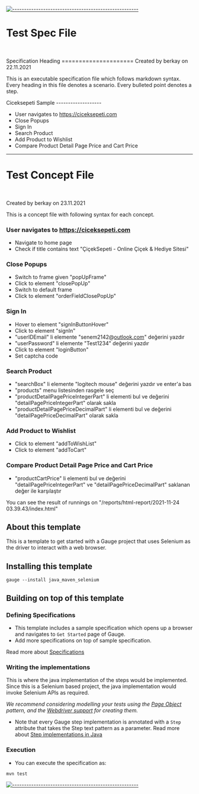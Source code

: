 [![-----------------------------------------------------](
https://raw.githubusercontent.com/andreasbm/readme/master/assets/lines/aqua.png)](https://github.com/berkaypab?tab=repositories)
<br/>

<h1>Test Spec File </h1></br>


<article class='markdown-body'><meta charset="utf-8"><link rel="stylesheet" type="text/css" href="..\style.css"><p>Specification Heading
=====================
Created by berkay on 22.11.2021

This is an executable specification file which follows markdown syntax.
Every heading in this file denotes a scenario. Every bulleted point denotes a step.

Ciceksepeti Sample
-------------------</p>
<ul>
<li>User navigates to <a href="https://ciceksepeti.com" rel="nofollow">https://ciceksepeti.com</a></li>
<li>Close Popups</li>
<li>Sign In</li>
<li>Search Product</li>
<li>Add Product to Wishlist</li>
<li>Compare Product Detail Page Price and Cart Price</li>
</ul>
</article>

<hr>

<h1>Test Concept File </h1></br>

<article class='markdown-body'><meta charset="utf-8"><link rel="stylesheet" type="text/css" href="..\style.css"><p>Created by berkay on 23.11.2021

This is a concept file with following syntax for each concept.</p>
<h3>User navigates to <a href="https://ciceksepeti.com" rel="nofollow">https://ciceksepeti.com</a></h3>
<ul>
<li>Navigate to home page</li>
<li>Check if title contains text &quot;ÇiçekSepeti - Online Çiçek &amp; Hediye Sitesi&quot;</li>
</ul>
<h3>Close Popups</h3>
<ul>
<li>Switch to frame given &quot;popUpFrame&quot;</li>
<li>Click to element &quot;closePopUp&quot;</li>
<li>Switch to default frame</li>
<li>Click to element &quot;orderFieldClosePopUp&quot;</li>
</ul>
<h3>Sign In</h3>
<ul>
<li>Hover to element &quot;signInButtonHover&quot;</li>
<li>Click to element &quot;signIn&quot;</li>
<li>&quot;userIDEmail&quot; li elemente &quot;senem2142@<a href="http://outlook.com" rel="nofollow">outlook.com</a>&quot; değerini yazdır</li>
<li>&quot;userPassword&quot; li elemente &quot;Test1234&quot; değerini yazdır</li>
<li>Click to element &quot;loginButton&quot;</li>
<li>Set captcha code</li>
</ul>
<h3>Search Product</h3>
<ul>
<li>&quot;searchBox&quot; li elemente &quot;logitech mouse&quot; değerini yazdır ve enter'a bas</li>
<li>&quot;products&quot; menu listesinden rasgele seç</li>
<li>&quot;productDetailPagePriceIntegerPart&quot; li elementi bul ve değerini &quot;detailPagePriceIntegerPart&quot; olarak sakla</li>
<li>&quot;productDetailPagePriceDecimalPart&quot; li elementi bul ve değerini &quot;detailPagePriceDecimalPart&quot; olarak sakla</li>
</ul>
<h3>Add Product to Wishlist</h3>
<ul>
<li>Click to element &quot;addToWishList&quot;</li>
<li>Click to element &quot;addToCart&quot;</li>
</ul>
<h3>Compare Product Detail Page Price and Cart Price</h3>
<ul>
<li>&quot;productCartPrice&quot; li elementi bul ve değerini &quot;detailPagePriceIntegerPart&quot; ve &quot;detailPagePriceDecimalPart&quot; saklanan değer ile karşılaştır</li>
</ul>
</article>











You can see the result of runnings on "/reports/html-report/2021-11-24 03.39.43/index.html"

## About this template

This is a template to get started with a Gauge project that uses Selenium as the driver to interact with a web browser.

## Installing this template

    gauge --install java_maven_selenium

## Building on top of this template

### Defining Specifications

* This template includes a sample specification which opens up a browser and navigates to `Get Started` page of Gauge.
* Add more specifications on top of sample specification.

Read more about [Specifications](http://getgauge.io/documentation/user/current/specifications/README.html)

### Writing the implementations

This is where the java implementation of the steps would be implemented. Since this is a Selenium based project, the java implementation would invoke Selenium APIs as required.

_We recommend considering modelling your tests using the [Page Object](https://github.com/SeleniumHQ/selenium/wiki/PageObjects) pattern, and the [Webdriver support](https://github.com/SeleniumHQ/selenium/wiki/PageFactory) for creating them._

- Note that every Gauge step implementation is annotated with a `Step` attribute that takes the Step text pattern as a parameter.
  Read more about [Step implementations in Java](http://getgauge.io/documentation/user/current/test_code/java/java.html)

### Execution

* You can execute the specification as:

```
mvn test
```

[![-----------------------------------------------------](
https://raw.githubusercontent.com/andreasbm/readme/master/assets/lines/aqua.png)](https://github.com/berkaypab?tab=repositories)
<br/>
